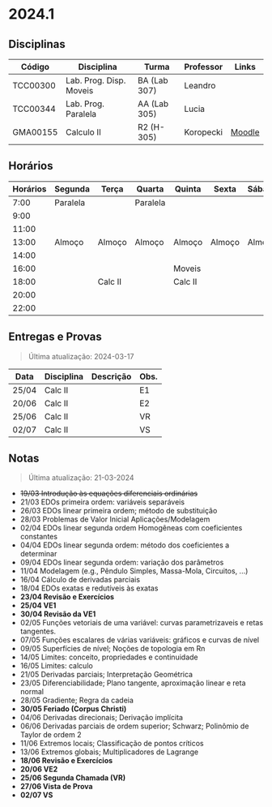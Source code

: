 # 2024.1

## Disciplinas

| Código   | Disciplina                        | Turma        | Professor | Links             |
|----------|-----------------------------------|--------------|-----------|-------------------|
| TCC00300 | Lab. Prog. Disp. Moveis           | BA (Lab 307) | Leandro   |                   |
| TCC00344 | Lab. Prog. Paralela               | AA (Lab 305) | Lucia     |                   |
| GMA00155 | Calculo II                        | R2 (H-305)   | Koropecki | [Moodle][1]       |

## Horários

| Horários | Segunda | Terça   | Quarta  | Quinta  | Sexta   | Sábado  |
|----------|---------|---------|---------|---------|---------|---------|
|7:00      | Paralela|         | Paralela|         |         |         |
|9:00      |         |         |         |         |         |         |
|11:00     |         |         |         |         |         |         |
|13:00     |Almoço   |Almoço   |Almoço   |Almoço   |Almoço   |Almoço   |
|14:00     |         |         |         |         |         |         |
|16:00     |         |         |         | Moveis  |         |         |
|18:00     |         | Calc II |         | Calc II |         |         |
|20:00     |         |         |         |         |         |         |
|22:00     |         |         |         |         |         |         |

## Entregas e Provas

> Última atualização: 2024-03-17

| Data  | Disciplina | Descrição | Obs.|
|-------|------------|---|---|
| 25/04 | Calc II|   | E1 |    |
| 20/06 | Calc II|   | E2 |    |
| 25/06 | Calc II|   | VR |    |
| 02/07 | Calc II|   | VS |    |

## Notas

> Última atualização: 21-03-2024

* ~~19/03	Introdução às equações diferenciais ordinárias~~
* 21/03	EDOs primeira ordem: variáveis separáveis
* 26/03	EDOs linear primeira ordem; método de substituição
* 28/03	Problemas de Valor Inicial Aplicações/Modelagem
* 02/04	EDOs linear segunda ordem Homogêneas com coeficientes constantes
* 04/04	EDOs linear segunda ordem: método dos coeficientes a determinar
* 09/04	EDOs linear segunda ordem: variação dos parâmetros
* 11/04	Modelagem (e.g., Pêndulo Simples, Massa-Mola, Circuitos, ...)
* 16/04	Cálculo de derivadas parciais
* 18/04	EDOs exatas e redutíveis às exatas
* **23/04	Revisão e Exercícios**
* **25/04	VE1**
* **30/04	Revisão da VE1**
* 02/05	Funções vetoriais de uma variável: curvas parametrizaveis e retas tangentes.
* 07/05	Funções escalares de várias variáveis: gráficos e curvas de nível
* 09/05	Superfícies de nível; Noções de topologia em Rn
* 14/05	Limites: conceito, propriedades e continuidade
* 16/05	Limites: calculo
* 21/05	Derivadas parciais; Interpretação Geométrica
* 23/05	Diferenciabilidade; Plano tangente, aproximação linear e reta normal
* 28/05	Gradiente; Regra da cadeia
* **30/05	Feriado (Corpus Christi)**
* 04/06	Derivadas direcionais; Derivação implícita
* 06/06	Derivadas parciais de ordem superior; Schwarz; Polinômio de Taylor de ordem 2
* 11/06	Extremos locais; Classificação de pontos críticos
* 13/06	Extremos globais; Multiplicadores de Lagrange
* **18/06	Revisão e Exercícios**
* **20/06	VE2**
* **25/06	Segunda Chamada (VR)**
* **27/06	Vista de Prova**
* **02/07	VS**

[1]: https://ead.cead.uff.br/